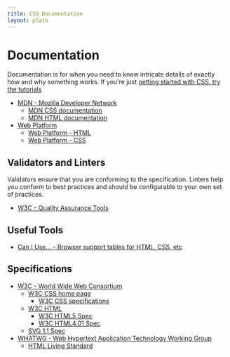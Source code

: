 ```yaml
---
title: CSS Documentation
layout: plain
---
```


# Documentation

Documentation is for when you need to know intricate details of exactly
how and why something works. If you're just [getting started with CSS,
try the tutorials](/schools)

* [MDN - Mozilla Developer Network](http://developer.mozilla.org)
    * [MDN CSS documentation](https://developer.mozilla.org/en-US/docs/Web/CSS)
    * [MDN HTML documentation](https://developer.mozilla.org/en-US/docs/Web/HTML)
* [Web Platform](http://www.webplatform.org)
    * [Web Platform - HTML](http://docs.webplatform.org/wiki/html)
    * [Web Platform - CSS](http://docs.webplatform.org/wiki/css)

## Validators and Linters

Validators ensure that you are conforming to the specification. Linters
help you conform to best practices and should be configurable to your
own set of practices.

* [W3C - Quality Assurance Tools](http://www.w3.org/QA/Tools/)

## Useful Tools

* [Can I Use... - Browser support tables for HTML, CSS, etc](http://caniuse.com)

## Specifications

* [W3C - World Wide Web Consortium](http://www.w3.org)
    * [W3C CSS home page](http://www.w3.org/Style/CSS/)
        * [W3C CSS specifications](http://www.w3.org/Style/CSS/specs.en.html)
    * [W3C HTML](http://www.w3.org/html/)
        * [W3C HTML5 Spec](http://www.w3.org/TR/html5/)
        * [W3C HTML4.01 Spec](http://www.w3.org/TR/html401/)
    * [SVG 1.1 Spec](http://www.w3.org/TR/2011/REC-SVG11-20110816/)
* [WHATWG - Web Hypertext Application Technology Working Group](http://whatwg.org)
    * [HTML Living Standard](https://html.spec.whatwg.org/multipage/)

